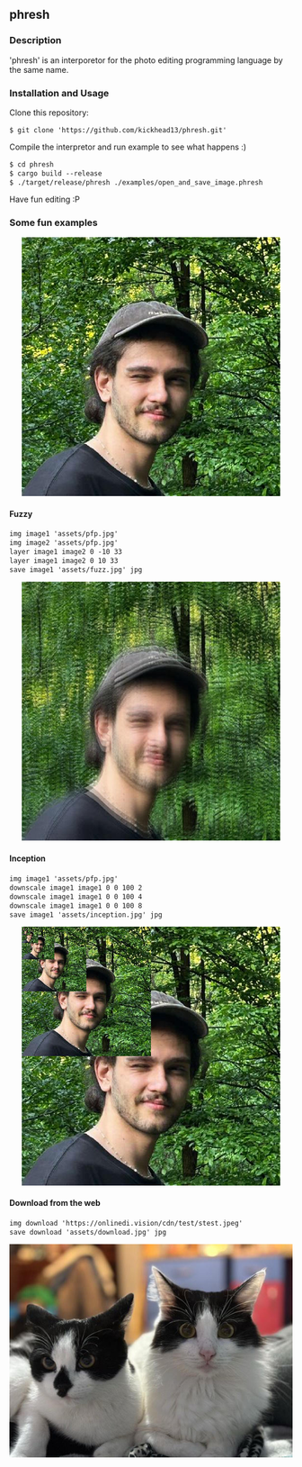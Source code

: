 ## phresh
### Description

'phresh' is an interporetor for the photo editing programming language by the same name.

### Installation and Usage

Clone this repository:
```
$ git clone 'https://github.com/kickhead13/phresh.git'
```

Compile the interpretor and run example to see what happens :)
```
$ cd phresh 
$ cargo build --release
$ ./target/release/phresh ./examples/open_and_save_image.phresh
```

Have fun editing :P 

### Some fun examples 

<p align="center">
    <img src="/assets/pfp.jpg">
</p>

#### Fuzzy 

```
img image1 'assets/pfp.jpg'
img image2 'assets/pfp.jpg'
layer image1 image2 0 -10 33
layer image1 image2 0 10 33
save image1 'assets/fuzz.jpg' jpg
```

<p align="center">
    <img src="/assets/fuzz.jpg">
</p>


#### Inception

```
img image1 'assets/pfp.jpg'
downscale image1 image1 0 0 100 2
downscale image1 image1 0 0 100 4
downscale image1 image1 0 0 100 8
save image1 'assets/inception.jpg' jpg
```

<p align="center">
    <img src="/assets/inception.jpg">
</p>

#### Download from the web

```
img download 'https://onlinedi.vision/cdn/test/stest.jpeg'
save download 'assets/download.jpg' jpg
```

<p align="center">
    <img src="/assets/download.jpg">
</p>


